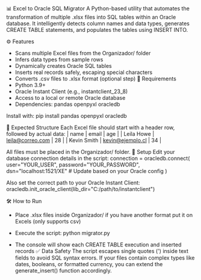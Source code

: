 📊 Excel to Oracle SQL Migrator
A Python-based utility that automates the transformation of multiple .xlsx files into SQL tables within an Oracle database. It intelligently detects column names and data types, generates CREATE TABLE statements, and populates the tables using INSERT INTO.

⚙️ Features
- Scans multiple Excel files from the Organizador/ folder
- Infers data types from sample rows
- Dynamically creates Oracle SQL tables
- Inserts real records safely, escaping special characters
- Converts .csv files to .xlsx format (optional step)
🚀 Requirements
- Python 3.9+
- Oracle Instant Client (e.g., instantclient_23_8)
- Access to a local or remote Oracle database
- Dependencies:
    pandas
    openpyxl
    oracledb


Install with:
pip install pandas openpyxl oracledb


📁 Expected Structure
Each Excel file should start with a header row, followed by actual data:
| name | email | age | 
| Leila Howe | leila@correo.com | 28 | 
| Kevin Smith | kevin@ejemplo.cl | 34 | 


All files must be placed in the Organizador/ folder.
🔧 Setup
Edit your database connection details in the script:
connection = oracledb.connect(
    user="YOUR_USER",
    password="YOUR_PASSWORD",
    dsn="localhost:1521/XE"  # Update based on your Oracle config
)


Also set the correct path to your Oracle Instant Client:
oracledb.init_oracle_client(lib_dir="C:/path/to/instantclient")


🛠 How to Run
- Place .xlsx files inside Organizador/ if you have another format put it on Excels (only supports csv)
- Execute the script:
    python migrator.py

- The console will show each CREATE TABLE execution and inserted records
✅ Data Safety
The script escapes single quotes (') inside text fields to avoid SQL syntax errors. If your files contain complex types like dates, booleans, or formatted currency, you can extend the generate_insert() function accordingly.
